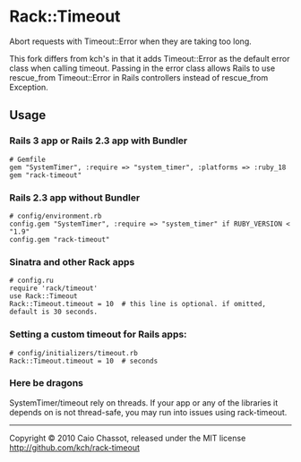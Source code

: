 Rack::Timeout
=============

Abort requests with Timeout::Error when they are taking too long.

This fork differs from kch's in that it adds Timeout::Error as the default error class when calling timeout.
Passing in the error class allows Rails to use rescue_from Timeout::Error in Rails controllers instead of
rescue_from Exception.


Usage
-----

### Rails 3 app or Rails 2.3 app with Bundler

    # Gemfile
    gem "SystemTimer", :require => "system_timer", :platforms => :ruby_18
    gem "rack-timeout"


### Rails 2.3 app without Bundler

    # config/environment.rb
    config.gem "SystemTimer", :require => "system_timer" if RUBY_VERSION < "1.9"
    config.gem "rack-timeout"


### Sinatra and other Rack apps

    # config.ru
    require 'rack/timeout'
    use Rack::Timeout
    Rack::Timeout.timeout = 10  # this line is optional. if omitted, default is 30 seconds.


### Setting a custom timeout for Rails apps:

    # config/initializers/timeout.rb
    Rack::Timeout.timeout = 10  # seconds


### Here be dragons

SystemTimer/timeout rely on threads. If your app or any of the libraries it depends on is
not thread-safe, you may run into issues using rack-timeout.


---
Copyright © 2010 Caio Chassot, released under the MIT license
<http://github.com/kch/rack-timeout>
